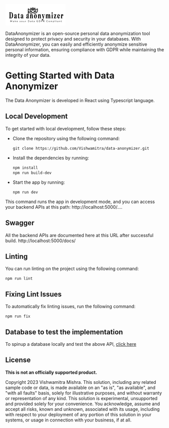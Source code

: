 
![](/logo.png)

DataAnonymizer is an open-source personal data anonymization tool designed to protect privacy and security in your databases. With DataAnonymizer, you can easily and efficiently anonymize sensitive personal information, ensuring compliance with GDPR while maintaining the integrity of your data.


# Getting Started with Data Anonymizer

The Data Anonymizer is developed in React using Typescript language.

## Local Development
To get started with local development, follow these steps:
* Clone the repository using the following command:
    ```
    git clone https://github.com/Vishwamitra/data-anonymizer.git
    ```
* Install the dependencies by running:
    ```
    npm install
    npm run build-dev
    ```
* Start the app by running:
    ```
    npm run dev
    ```
This command runs the app in development mode, and you can access your backend APIs at this path: http://localhost:5000/....


## Swagger

All the backend APIs are documented here at this URL after successful build.
http://localhost:5000/docs/


## Linting
You can run linting on the project using the following command:
```
npm run lint
```

## Fixing Lint Issues
To automatically fix linting issues, run the following command:
```
npm run fix
```

## Database to test the implementation

To spinup a database locally and test the above API, <a href="../data-anonymizer/sql-test-data/README.md">click here</a>

## License

**This is not an officially supported product.**

Copyright 2023 Vishwamitra Mishra. This solution, including any related sample code or data, is made available on an "as is", "as available", and "with all faults" basis, solely for illustrative purposes, and without warranty or representation of any kind. This solution is experimental, unsupported and provided solely for your convenience. You acknowledge, assume and accept all risks, known and unknown, associated with its usage, including with respect to your deployment of any portion of this solution in your systems, or usage in connection with your business, if at all.
